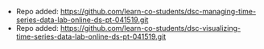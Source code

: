 
- Repo added: https://github.com/learn-co-students/dsc-managing-time-series-data-lab-online-ds-pt-041519.git
- Repo added: https://github.com/learn-co-students/dsc-visualizing-time-series-data-lab-online-ds-pt-041519.git